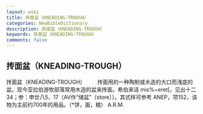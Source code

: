 ```yaml
---
layout: wiki
title: 抟面盆（KNEADING-TROUGH）
categories: NewBibleDictionary
description: 抟面盆（KNEADING-TROUGH）
keywords: 抟面盆（KNEADING-TROUGH）
comments: false
---
```


## 抟面盆（KNEADING-TROUGH）



抟面盆（KNEADING-TROUGH）
　　抟面用的一种陶制或木造的大口而浅底的盆。现今亚拉伯游牧部落常用木造的盆来抟面。希伯来话 mis%~eret[，见出十二34；参：申廿八5、17（AV作“储盆”〔store〕）。其式样可参考 ANEP，项152，该物为主前约700年的用品。（*饼，面，粮）
A.R.M.





